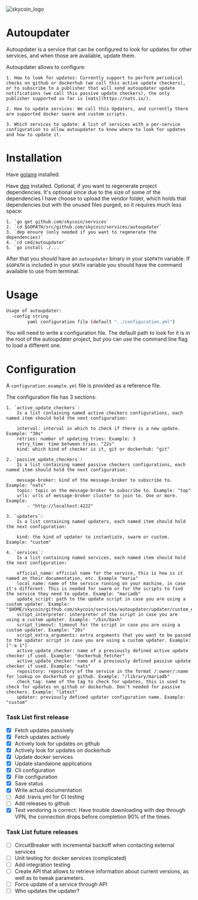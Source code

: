 
![skycoin_logo](https://user-images.githubusercontent.com/26845312/32426705-d95cb988-c281-11e7-9463-a3fce8076a72.png)

# Autoupdater


Autoupdater is a service that can be configured to look for updates for other services, and when those are
available, update them.

Autoupdater allows to configure:

    1. How to look for updates: Currently support to perform periodical checks on github or dockerhub (we call this active update checkers), or to subscribe to a publisher that will send autoupdater update notifications (we call this passive update checkers), the only publisher supported so far is [nats](https://nats.io/).
    
    2. How to update services: We call this Updaters, and currently there are supported docker swarm and custom scripts.
    
    3. Which services to update: A list of services with a per-service configuration to allow autoupdater to know where to look for updates and how to update it.

# Installation

Have [golang](https://golang.org/dl/) installed.


 Have [dep](https://golang.github.io/dep/docs/installation.html) installed.
Optional, if you want to regenerate project dependencies. It's optional since due
to the size of some of the dependencies I have choose to upload the vendor folder, which
holds that dependencies but with the unused files purged, so it requires much less space:

    1. `go get github.com/skycoin/services`
    2. `cd $GOPATH/src/github.com/skycoin/services/autoupdater`
    3. `dep ensure (only needed if you want to regenerate the dependencies)`
    4. `cd cmd/autoupdater`
    5. `go install ./...`

After that you should have an `autoupdater` binary in your `$GOPATH` variable. If `$GOPATH` is included in your `$PATH` variable you should have the command available to use from terminal.

# Usage

```bash
Usage of autoupdater:
  -config string
    	yaml configuration file (default "../configuration.yml")
```

You will need to write a configuration file. The default path to look for it is in the root of the autoupdater project, but you can use the command line flag to load a different one.

# Configuration

A `configuration.example.yml` file is provided as a reference file.

The configuration file has 3 sections:

    1. `active_update_checkers`:
        Is a list containing named active checkers configurations, each named item should hold the next configuration:

        interval: interval in which to check if there is a new update. Example: "30s"
        retries: number of updating tries: Example: 3
        retry_time: time between tries: "22s"
        kind: which kind of checker is it, git or dockerhub: "git"

    2. `passive_update_checkers`:
        Is a list containing named passive checkers configurations, each named item should hold the next configuration:

        message-broker: kind of the message-broker to subscribe to. Example: "nats"
        topic: topic on the message-broker to subscribe to. Example: "top"
        urls: urls of message-broker cluster to join to. One or more. Example:
            - "http://localhost:4222"

    3. `updaters`:
        Is a list containing named updaters, each named item should hold the next configuration:

        kind: the kind of updater to instantiate, swarm or custom. Example: "custom"

    4. `services`:
        Is a list containing named services, each named item should hold the next configuration:

        official_name: official name for the service, this is how is it named on their documentation, etc. Example "maria"
        local_name: name of the service running on your machine, in case it's different. This is needed for swarm or for the scripts to find the service they need to update. Example: "mariadb"
        update_script: path to the update script in case you are using a custom updater. Example:  "$HOME/skycoin/github.com/skycoin/services/autoupdater/updater/custom_example/custom_script.sh"
        script_interpreter: interpreter of the script in case you are using a custom updater. Example: "/bin/bash"
        script_timeout: timeout for the script in case you are using a custom updater. Example: "20s"
        script_extra_arguments: extra arguments that you want to be passed to the updater script in case you are using a custom updater. Example: ["-a 1"]
        active_update_checker: name of a previously defined active update checker if used. Example: "dockerhub_fetcher"
        active_update_checker: name of a previously defined passive update checker if used. Example: "nats"
        repository: repository of the service in the format /:owner/:name for lookup on dockerhub or github. Example: "/library/mariadb"
        check_tag: name of the tag to check for updates, this is used to check for updates on github or dockerhub. Don't needed for passive checkers. Example: "latest"
        updater: previously defined updater configuration name. Example: "custom"


### Task List first release
- [x] Fetch updates passively
- [x] Fetch updates actively 
- [x] Actively look for updates on github
- [x] Actively look for updates on dockerhub 
- [x] Update docker services
- [x] Update standalone applications
- [x] Cli configuration
- [x] File configuration
- [x] Save status
- [x] Write actual documentation
- [ ] Add .travis.yml for CI testing
- [ ] Add releases to github
- [x] Test vendoring is correct: Have trouble downloading with dep through VPN, the connection drops before completion 90% of the times.

### Task List future releases
- [ ] CircuitBreaker with incremental backoff when contacting external services
- [ ] Unit testing for docker services (complicated)
- [ ] Add integration testing
- [ ] Create API that allows to retrieve information about current versions, as well as to tweak parameters.
- [ ] Force update of a service through API
- [ ] Who updates the updater?